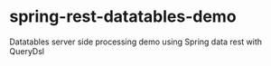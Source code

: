 # spring-rest-datatables-demo
Datatables server side processing demo using Spring data rest with QueryDsl

